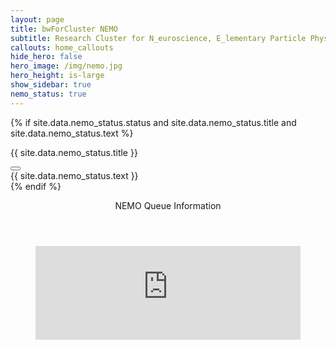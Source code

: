 ```yaml
---
layout: page
title: bwForCluster NEMO
subtitle: Research Cluster for N_euroscience, E_lementary Particle Physics, M_icrosystems Engineering and M_aterials Science (NEMO)
callouts: home_callouts
hide_hero: false
hero_image: /img/nemo.jpg
hero_height: is-large
show_sidebar: true
nemo_status: true
---
```


{% if site.data.nemo_status.status and site.data.nemo_status.title and site.data.nemo_status.text %}
  <article class="message is-{{site.data.nemo_status.status }}">
    <div class="message-header">
      <p>{{ site.data.nemo_status.title }}</p>
      <button class="delete" aria-label="delete"></button>
    </div>
    <div class="message-body">
      {{ site.data.nemo_status.text }}
    </div>
  </article>
{% endif %}

<div class="card">
  <header class="card-header">
    <p class="card-header-title">
      NEMO Queue Information
    </p>
  </header>
  <div class="card-image">
    <figure class="image is-16by9">
      <embed class="has-ratio" width="100%" frameborder="0" seamless src="https://cloud.bwfor.uni-freiburg.de/anon/usage/chart/nemo_queue/"/>
    </figure>
  </div>
</div>
